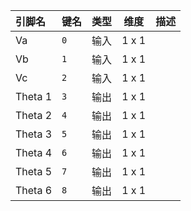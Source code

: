 <!--
DO NOT EDIT THIS FILE DIRECTLY.
This file is generated by tools/comp-docs.js.
All changes will be overwritten by regeneration.
-->

<slot class="model-pins">

| 引脚名 | 键名 | 类型 | 维度 | 描述 |
|:------ |:---- |:----:|:----:|:---- |
| Va | `0` | 输入 | 1 x 1 |  |
| Vb | `1` | 输入 | 1 x 1 |  |
| Vc | `2` | 输入 | 1 x 1 |  |
| Theta 1 | `3` | 输出 | 1 x 1 |  |
| Theta 2 | `4` | 输出 | 1 x 1 |  |
| Theta 3 | `5` | 输出 | 1 x 1 |  |
| Theta 4 | `6` | 输出 | 1 x 1 |  |
| Theta 5 | `7` | 输出 | 1 x 1 |  |
| Theta 6 | `8` | 输出 | 1 x 1 |  |

</slot>
